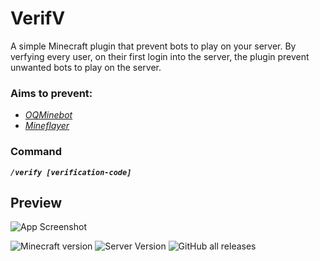 
# VerifV

A simple Minecraft plugin that prevent bots to play on your server. By verfying every user, on their first login into the server, the plugin prevent unwanted bots to play on the server.


### **Aims to prevent:**
 + [*OQMinebot*](https://www.minecraftbot.com/)
 + [*Mineflayer*](https://github.com/PrismarineJS/mineflayer)

### Command
***`/verify [verification-code]`***

## Preview

![App Screenshot](https://media.giphy.com/media/v1.Y2lkPTc5MGI3NjExMTMxZGIxMTU0YTRkMTVkODIxNzdmYWMwNDllODgxYWEzYzczMGRjYyZlcD12MV9pbnRlcm5hbF9naWZzX2dpZklkJmN0PWc/kM8iXK6LMkuGKZN3tD/giphy.gif)

![Minecraft version](https://img.shields.io/badge/Minecraft%20Version-1.19.4-green?style=flat-square) 
![Server Version](https://img.shields.io/badge/Server%20Version-Spigot%2FPaperMC-red?style=flat-square&logo=appveyor) 
![GitHub all releases](https://img.shields.io/github/downloads/Dari-OS/VerifV/total?link=https://github.com/Dari-OS/VerifV/releases&link=https://github.com/Dari-OS/VerifV/releases) 
